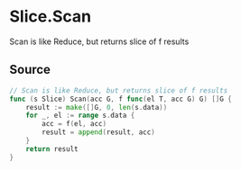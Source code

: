 # Slice.Scan

Scan is like Reduce, but returns slice of f results

## Source

```go
// Scan is like Reduce, but returns slice of f results
func (s Slice) Scan(acc G, f func(el T, acc G) G) []G {
	result := make([]G, 0, len(s.data))
	for _, el := range s.data {
		acc = f(el, acc)
		result = append(result, acc)
	}
	return result
}
```